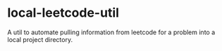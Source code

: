# local-leetcode-util
A util to automate pulling information from leetcode for a problem into a local project directory. 
